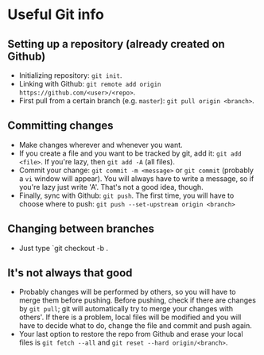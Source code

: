 # Useful Git info

## Setting up a repository (already created on Github)
- Initializing repository: `git init`.
- Linking with Github: `git remote add origin https://github.com/<user>/<repo>`.
- First pull from a certain branch (e.g. `master`): `git pull origin <branch>`.

## Committing changes
- Make changes wherever and whenever you want.
- If you create a file and you want to be tracked by git, add it: `git add <file>`. If you're lazy, then `git add -A` (all files).
- Commit your change: `git commit -m <message>` or `git commit` (probably a `vi` window will appear). You will always have to write a message, so if you're lazy just write 'A'. That's not a good idea, though.
- Finally, sync with Github: `git push`. The first time, you will have to choose where to push: `git push --set-upstream origin <branch>`

## Changing between branches
- Just type `git checkout -b <branch>.

## It's not always that good
- Probably changes will be performed by others, so you will have to merge them before pushing. Before pushing, check if there are changes by `git pull`; git will automatically try to merge your changes with others'. If there is a problem, local files will be modified and you will have to decide what to do, change the file and commit and push again.
- Your last option to restore the repo from Github and erase your local files is `git fetch --all` and `git reset --hard origin/<branch>`.
